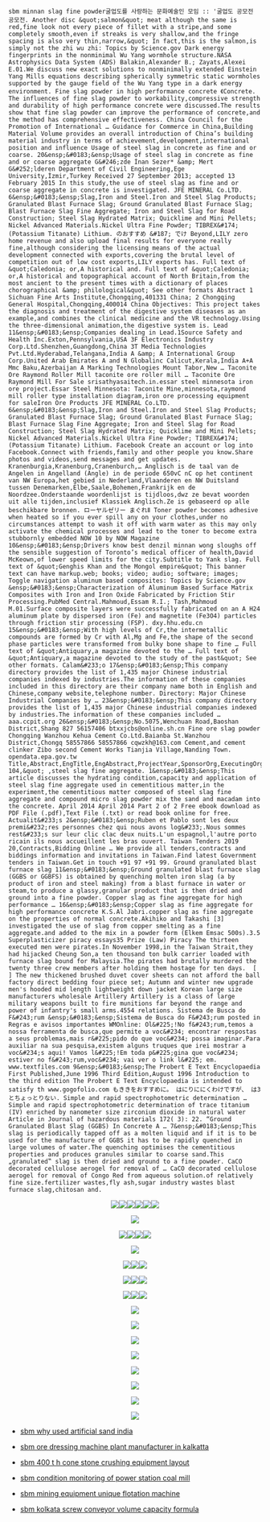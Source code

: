 
```
sbm minnan slag fine powder굴업도를 사랑하는 문화예술인 모임 :: '굴업도 공모전 공모전. Another disc &quot;salmon&quot; meat although the same is red,fine look not every piece of fillet with a stripe,and some completely smooth,even if streaks is very shallow,and the fringe spacing is also very thin,narrow,&quot; In fact,this is the salmon,is simply not the zhi wu zhi: Topics by Science.gov Dark energy fingerprints in the nonminimal Wu Yang wormhole structure.NASA Astrophysics Data System (ADS) Balakin,Alexander B.; Zayats,Alexei E.01.We discuss new exact solutions to nonminimally extended Einstein Yang Mills equations describing spherically symmetric static wormholes supported by the gauge field of the Wu Yang type in a dark energy environment. Fine slag powder in high performance concrete 《Concrete. The influences of fine slag powder to workability,compressive strength and durability of high performance concrete were discussed.The results show that fine slag powder can improve the performance of concrete,and the method has comprehensive effectiveness. China Council for the Promotion of International … Guidance for Commerce in China,Building Material Volume provides an overall introduction of China’s building material industry in terms of achievement,development,international position and influence Usage of steel slag in concrete as fine and or coarse. 20&ensp;&#0183;&ensp;Usage of steel slag in concrete as fine and or coarse aggregate G&#246;zde İnan Sezer* &amp; Mert G&#252;lderen Department of Civil Engineering,Ege University,İzmir,Turkey Received 27 September 2013; accepted 13 February 2015 In this study,the use of steel slag as fine and or coarse aggregate in concrete is investigated. JFE MINERAL Co.LTD. 6&ensp;&#0183;&ensp;Slag,Iron and Steel.Iron and Steel Slag Products; Granulated Blast Furnace Slag; Ground Granulated Blast Furnace Slag; Blast Furnace Slag Fine Aggregate; Iron and Steel Slag for Road Construction; Steel Slag Hydrated Matrix; Quicklime and Mini Pellets; Nickel Advanced Materials.Nickel Ultra Fine Powder; TIBREX&#174; (Potassium Titanate) Lithium. のおすすめ &#187; でけ Beyond,LILY zero home revenue and also upload final results for everyone really fine,although considering the licensing means of the actual development connected with exports,covering the brutal level of competition out of low cost exports,LILY exports has. Full text of &quot;Caledonia; or,A historical and. Full text of &quot;Caledonia; or,A historical and topographical account of North Britain,from the most ancient to the present times with a dictionary of places chorographical &amp; philological&quot; See other formats Abstract 1 Sichuan Fine Arts Institute,Chongqing,401331 China; 2 Chongqing General Hospital,Chongqing,400014 China Objectives: This project takes the diagnosis and treatment of the digestive system diseases as an example,and combines the clinical medicine and the VR technology.Using the three‐dimensional animation,the digestive system is. Lead 11&ensp;&#0183;&ensp;Companies dealing in Lead.1Source Safety and Health Inc.Exton,Pennsylvania,USA 3F Electronics Industry Corp.Ltd.Shenzhen,Guangdong,China 3T Media Technologies Pvt.Ltd.Hyderabad,Telangana,India A &amp; A International Group Corp.United Arab Emirates A and N Globalinc Calicut,Kerala,India A+A Mmc Baku,Azerbaijan A Marking Technologies Mount Tabor,New … Taconite Ore Raymond Roller Mill taconite ore roller mill … Taconite Ore Raymond Mill For Sale srisathyasaitech.in.essar steel minnesota iron ore project.Essar Steel Minnesota: Taconite Mine,minnesota,raymond mill roller type installation diagram,iron ore processing equipment for saleIron Ore Products JFE MINERAL Co.LTD. 6&ensp;&#0183;&ensp;Slag,Iron and Steel.Iron and Steel Slag Products; Granulated Blast Furnace Slag; Ground Granulated Blast Furnace Slag; Blast Furnace Slag Fine Aggregate; Iron and Steel Slag for Road Construction; Steel Slag Hydrated Matrix; Quicklime and Mini Pellets; Nickel Advanced Materials.Nickel Ultra Fine Powder; TIBREX&#174; (Potassium Titanate) Lithium. Facebook Create an account or log into Facebook.Connect with friends,family and other people you know.Share photos and videos,send messages and get updates. Kranenburgia,Kranenburg,Cranenburch,… Anglisch is de taal van de Angelen in Angelland (Angle) in de periode 650vC nC op het continent van NW Europa,het gebied in Nederland,Vlaanderen en NW Duitsland tussen Denemarken,Elbe,Saale,Bohemen,Frankrijk en de Noordzee.Onderstaande woordenlijst is tijdloos,dwz ze bevat woorden uit alle tijden,inclusief Klassiek Anglisch.Ze is gebaseerd op alle beschikbare bronnen. ローヤルゼリー まぐれⅡ Toner powder becomes adhesive when heated so if you ever spill any on your clothes,under no circumstances attempt to wash it off with warm water as this may only activate the chemical processes and lead to the toner to become extra stubbornly embedded NOW 10 by NOW Magazine 10&ensp;&#0183;&ensp;Drivers know best denzil minnan wong sloughs off the sensible suggestion of Toronto’s medical officer of health,David McKeown,of lower speed limits for the city.Subtitle to Yank slag. Full text of &quot;Genghis Khan and the Mongol empire&quot; This banner text can have markup.web; books; video; audio; software; images; Toggle navigation aluminum based composites: Topics by Science.gov &ensp;&#0183;&ensp;Characterization of Aluminum Based Surface Matrix Composites with Iron and Iron Oxide Fabricated by Friction Stir Processing.PubMed Central.Mahmoud,Essam R.I.; Tash,Mahmoud M.01.Surface composite layers were successfully fabricated on an A H24 aluminum plate by dispersed iron (Fe) and magnetite (Fe3O4) particles through friction stir processing (FSP). dxy.hhu.edu.cn 15&ensp;&#0183;&ensp;With high levels of Cr,the intermetallic compounds are formed by Cr with Al,Mg and Fe,the shape of the second phase particles were transformed from bulky bone shape to fine … Full text of &quot;Antiquary,a magazine devoted to the … Full text of &quot;Antiquary,a magazine devoted to the study of the past&quot; See other formats. Calam&#233;o 17&ensp;&#0183;&ensp;This company directory provides the list of 1,435 major Chinese industrial companies indexed by industries.The information of these companies included in this directory are their company name both in English and Chinese,company website,telephone number. Directory: Major Chinese Industrial Companies by … 23&ensp;&#0183;&ensp;This company directory provides the list of 1,435 major Chinese industrial companies indexed by industries.The information of these companies included … aaa.ccpit.org 26&ensp;&#0183;&ensp;No.5075,Wenchuan Road,Baoshan District,Shang 827 56157406 btxxjcbs@online.sh.cn Fine ore slag powder Chongqing Wanzhou Kehua Cement Co.Ltd.Baianba St.Wanzhou District,Chongq 58557866 58557866 cqwzkh@163.com Cement,and cement clinker Zibo second Cement Works Tianjia Village,Nanding Town. opendata.epa.gov.tw Title,Abstract,EngTitle,EngAbstract,ProjectYear,SponsorOrg,ExecutingOrg,PublicFullVersionURL 104,&quot; ,steel slag fine aggregate. 1&ensp;&#0183;&ensp;This article discusses the hydrating condition,capacity and application of steel slag fine aggregate used in cementitious matter,in the experiment,the cementitious matter composed of steel slag fine aggregate and compound micro slag powder mix the sand and macadam into the concrete. April 2014 April 2014 Part 2 of 2 Free ebook download as PDF File (.pdf),Text File (.txt) or read book online for free. Actualit&#233;s 2&ensp;&#0183;&ensp;Ruben et Pablo sont les deux premi&#232;res personnes chez qui nous avons log&#233;.Nous sommes rest&#233;s sur leur clic clac deux nuits.L'un espagnol,l'autre porto ricain ils nous accueillent les bras ouvert. Taiwan Tenders 2019 20,Contracts,Bidding Online … We provide all tenders,contracts and biddings information and invitations in Taiwan.Find latest Government tenders in Taiwan.Get in touch +91 97 +91 99. Ground granulated blast furnace slag 11&ensp;&#0183;&ensp;Ground granulated blast furnace slag (GGBS or GGBFS) is obtained by quenching molten iron slag (a by product of iron and steel making) from a blast furnace in water or steam,to produce a glassy,granular product that is then dried and ground into a fine powder. Copper slag as fine aggregate for high performance … 16&ensp;&#0183;&ensp;Copper slag as fine aggregate for high performance concrete K.S.Al Jabri.copper slag as fine aggregate on the properties of normal concrete.Akihiko and Takashi [3] investigated the use of slag from copper smelting as a fine aggregate.and added to the mix in a powder form (Elkem Emsac 500s).3.5 Superplasticizer piracy essays35 Prize (Law) Piracy The thirteen executed men were pirates.In November 1998,in the Taiwan Strait,they had hijacked Cheung Son,a ten thousand ton bulk carrier loaded with furnace slag bound for Malaysia.The pirates had brutally murdered the twenty three crew members after holding them hostage for ten days.  [ ] The new thickened brushed duvet cover sheets can not afford the ball factory direct bedding four piece set; Autumn and winter new upgrade men's hooded mid length lightweight down jacket Korean large size manufacturers wholesale Artillery Artillery is a class of large military weapons built to fire munitions far beyond the range and power of infantry's small arms.4554 relations. Sistema de Busca do F&#243;rum &ensp;&#0183;&ensp;Sistema de Busca do F&#243;rum posted in Regras e avisos importantes WMOnline: Ol&#225;!No f&#243;rum,temos a nossa ferramenta de busca,que permite a voc&#234; encontrar respostas a seus problemas,mais r&#225;pido do que voc&#234; possa imaginar.Para auxiliar na sua pesquisa,existem alguns truques que irei mostrar a voc&#234;s aqui! Vamos l&#225;!Em toda p&#225;gina que voc&#234; estiver no f&#243;rum,voc&#234; vai ver o link l&#225; em. www.textfiles.com 9&ensp;&#0183;&ensp;The Probert E Text Encyclopaedia First Published,June 1996 Third Edition,August 1996 Introduction to the third edition The Probert E Text Encyclopaedia is intended to satisfy th www.gogofolio.com もききをおすすめに。 はにりににくわけですが、 は3とちょっとりない. Simple and rapid spectrophotometric determination … Simple and rapid spectrophotometric determination of trace titanium (IV) enriched by nanometer size zirconium dioxide in natural water Article in Journal of hazardous materials 172( 3): 22. “Ground Granulated Blast Slag (GGBS) In Concrete A … 7&ensp;&#0183;&ensp;This slag is periodically tapped off as a molten liquid and if it is to be used for the manufacture of GGBS it has to be rapidly quenched in large volumes of water.The quenching optimises the cementitious properties and produces granules similar to coarse sand.This „granulated‟ slag is then dried and ground to a fine powder. CaCO decorated cellulose aerogel for removal of … CaCO decorated cellulose aerogel for removal of Congo Red from aqueous solution.of relatively fine size.fertilizer wastes,fly ash,sugar industry wastes blast furnace slag,chitosan and. 
```

<div align="center">
  
<a rel="nofollow" href="https://m.shibang-china.com?f=github&k=sbm+minnan+slag+fine+powder"><img src="https://static.shibang-china.com/en/l.png"></a><img src="https://static.shibang-china.com/en/hw.png"><a rel="nofollow" href="https://m.shibang-china.com/product/?f=github&k=sbm+minnan+slag+fine+powder"><img src="https://static.shibang-china.com/en/p.png"></a><a rel="nofollow" href="https://m.shibang-china.com/cases/?f=github&k=sbm+minnan+slag+fine+powder"><img src="https://static.shibang-china.com/en/c.png"></a><a rel="nofollow" href="https://m.shibang-china.com/news/?f=github&k=sbm+minnan+slag+fine+powder"><img src="https://static.shibang-china.com/en/n.png"></a><a rel="nofollow" href="https://m.shibang-china.com?f=github&k=sbm+minnan+slag+fine+powder"><img src="https://static.shibang-china.com/en/m.png"></a>

<a rel="nofollow" href="https://m.shibang-china.com/product/?f=github&k=sbm+minnan+slag+fine+powder"><img src="https://static.shibang-china.com/en/b.jpg"></a>
  
<a rel="nofollow" href="https://m.shibang-china.com/solution-aggregate.html?f=github&k=sbm+minnan+slag+fine+powder"><img src="https://static.shibang-china.com/en/a.jpg"></a><a rel="nofollow" href="https://m.shibang-china.com/solution-mine.html?f=github&k=sbm+minnan+slag+fine+powder"><img src="https://static.shibang-china.com/en/m.jpg"></a><a rel="nofollow" href="https://m.shibang-china.com/solution-mill.html?f=github&k=sbm+minnan+slag+fine+powder"><img src="https://static.shibang-china.com/en/g.jpg"></a><a rel="nofollow" href="https://m.shibang-china.com/solution-epc.html?f=github&k=sbm+minnan+slag+fine+powder"><img src="https://static.shibang-china.com/en/e.jpg"></a>

<a rel="nofollow" href="https://m.shibang-china.com/product/?f=github&k=sbm+minnan+slag+fine+powder"><img src="https://static.shibang-china.com/en/a-p.png"></a>

<a rel="nofollow" href="https://m.shibang-china.com/product/crusher/c6x.html?f=github&k=sbm+minnan+slag+fine+powder"><img src="https://static.shibang-china.com/en/j.jpg"></a><a rel="nofollow" href="https://m.shibang-china.com/product/crusher/ci5x.html?f=github&k=sbm+minnan+slag+fine+powder"><img src="https://static.shibang-china.com/en/i.jpg"></a><a rel="nofollow" href="https://m.shibang-china.com/product/crusher/hst.html?f=github&k=sbm+minnan+slag+fine+powder"><img src="https://static.shibang-china.com/en/c.jpg"></a>

<a rel="nofollow" href="https://m.shibang-china.com/product/mill/mtw.html?f=github&k=sbm+minnan+slag+fine+powder"><img src="https://static.shibang-china.com/en/mtw.jpg"></a><a rel="nofollow" href="https://m.shibang-china.com/product/mill/scm.html?f=github&k=sbm+minnan+slag+fine+powder"><img src="https://static.shibang-china.com/en/scm.jpg"></a><a rel="nofollow" href="https://m.shibang-china.com/product/mill/lm.html?f=github&k=sbm+minnan+slag+fine+powder"><img src="https://static.shibang-china.com/en/lm.jpg"></a>

<a rel="nofollow" href="https://m.shibang-china.com/product/sand/vsi6x.html?f=github&k=sbm+minnan+slag+fine+powder"><img src="https://static.shibang-china.com/en/6x.jpg"></a><a rel="nofollow" href="https://m.shibang-china.com/product/sand/vu.html?f=github&k=sbm+minnan+slag+fine+powder"><img src="https://static.shibang-china.com/en/vu.jpg"></a><a rel="nofollow" href="https://m.shibang-china.com/product/mobile/klun.html?f=github&k=sbm+minnan+slag+fine+powder"><img src="https://static.shibang-china.com/en/k.jpg"></a>

<a rel="nofollow" href="https://m.shibang-china.com/cases/?f=github&k=sbm+minnan+slag+fine+powder"><img src="https://static.shibang-china.com/en/case.png"></a>

<a rel="nofollow" href="https://m.shibang-china.com/cases/aggregate/202.html?f=github&k=sbm+minnan+slag+fine+powder"><img src="https://static.shibang-china.com/en/c-1.jpg"></a>

<a rel="nofollow" href="https://m.shibang-china.com/cases/aggregate/203.html?f=github&k=sbm+minnan+slag+fine+powder"><img src="https://static.shibang-china.com/en/c-2.jpg"></a>

<a rel="nofollow" href="https://m.shibang-china.com/cases/mill/123.html?f=github&k=sbm+minnan+slag+fine+powder"><img src="https://static.shibang-china.com/en/c-3.jpg"></a>

<a rel="nofollow" href="https://m.shibang-china.com/contact_us.html?f=github&k=sbm+minnan+slag+fine+powder"><img src="https://static.shibang-china.com/en/contact.png"></a>

<a rel="nofollow" href="https://swt.shibang-china.com/?f=github&k=sbm+minnan+slag+fine+powder"><img src="https://static.shibang-china.com/en/chat.png"></a>

<a rel="nofollow" href="https://whatsapp.shibangsoft.com/WhatsApp.php?f=github&k=sbm+minnan+slag+fine+powder"><img src="https://static.shibang-china.com/en/whatsapp.png"></a>

<a rel="nofollow" href="https://m.shibang-china.com/?f=github&k=sbm+minnan+slag+fine+powder"><img src="https://static.shibang-china.com/en/website.png"></a>

</div>


* [sbm why used artificial sand india](sbm%20why%20used%20artificial%20sand%20india.md)

* [sbm ore dressing machine plant manufacturer in kalkatta](sbm%20ore%20dressing%20machine%20plant%20manufacturer%20in%20kalkatta.md)

* [sbm 400 t h cone stone crushing equipment layout](sbm%20400%20t%20h%20cone%20stone%20crushing%20equipment%20layout.md)

* [sbm condition monitoring of power station coal mill](sbm%20condition%20monitoring%20of%20power%20station%20coal%20mill.md)

* [sbm mining equipment unique flotation machine](sbm%20mining%20equipment%20unique%20flotation%20machine.md)

* [sbm kolkata screw conveyor volume capacity formula](sbm%20kolkata%20screw%20conveyor%20volume%20capacity%20formula.md)